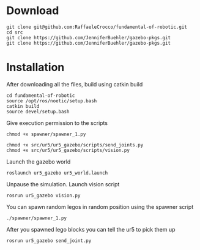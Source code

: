 # Download

  ```
  git clone git@github.com:RaffaeleCrocco/fundamental-of-robotic.git
  cd src
  git clone https://github.com/JenniferBuehler/gazebo-pkgs.git
  git clone https://github.com/JenniferBuehler/gazebo-pkgs.git
  ```

# Installation

After downloading all the files, build using catkin build

  ```
  cd fundamental-of-robotic
  source /opt/ros/noetic/setup.bash
  catkin build
  source devel/setup.bash
  ```
Give execution permission to the scripts

  ```
  chmod +x spawner/spawner_1.py

  chmod +x src/ur5/ur5_gazebo/scripts/send_joints.py
  chmod +x src/ur5/ur5_gazebo/scripts/vision.py
  ```

Launch the gazebo world

  ```
  roslaunch ur5_gazebo ur5_world.launch
  ```
Unpause the simulation. Launch vision script

  ```
  rosrun ur5_gazebo vision.py
  ```
You can spawn random legos in random position using the spawner script

  ```
  ./spawner/spawner_1.py
  ```

After you spawned lego blocks you can tell the ur5 to pick them up

  ```
  rosrun ur5_gazebo send_joint.py
  ```
